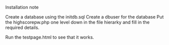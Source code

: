 Installation note

Create a database using the initdb.sql
Create a dbuser for the database
Put the highscorepw.php one level down in the file hierarky and fill in the required details.

Run the testpage.html to see that it works.